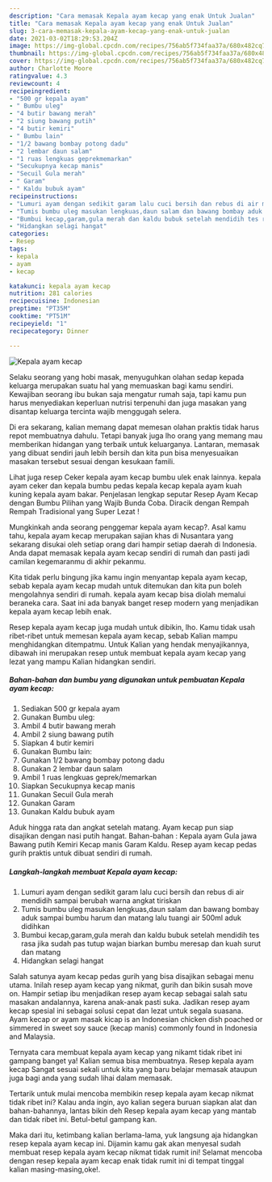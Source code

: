 ```yaml
---
description: "Cara memasak Kepala ayam kecap yang enak Untuk Jualan"
title: "Cara memasak Kepala ayam kecap yang enak Untuk Jualan"
slug: 3-cara-memasak-kepala-ayam-kecap-yang-enak-untuk-jualan
date: 2021-03-02T18:29:53.204Z
image: https://img-global.cpcdn.com/recipes/756ab5f734faa37a/680x482cq70/kepala-ayam-kecap-foto-resep-utama.jpg
thumbnail: https://img-global.cpcdn.com/recipes/756ab5f734faa37a/680x482cq70/kepala-ayam-kecap-foto-resep-utama.jpg
cover: https://img-global.cpcdn.com/recipes/756ab5f734faa37a/680x482cq70/kepala-ayam-kecap-foto-resep-utama.jpg
author: Charlotte Moore
ratingvalue: 4.3
reviewcount: 4
recipeingredient:
- "500 gr kepala ayam"
- " Bumbu uleg"
- "4 butir bawang merah"
- "2 siung bawang putih"
- "4 butir kemiri"
- " Bumbu lain"
- "1/2 bawang bombay potong dadu"
- "2 lembar daun salam"
- "1 ruas lengkuas geprekmemarkan"
- "Secukupnya kecap manis"
- "Secuil Gula merah"
- " Garam"
- " Kaldu bubuk ayam"
recipeinstructions:
- "Lumuri ayam dengan sedikit garam lalu cuci bersih dan rebus di air mendidih sampai berubah warna angkat tiriskan"
- "Tumis bumbu uleg masukan lengkuas,daun salam dan bawang bombay aduk sampai bumbu harum dan matang lalu tuangi air 500ml aduk didihkan"
- "Bumbui kecap,garam,gula merah dan kaldu bubuk setelah mendidih tes rasa jika sudah pas tutup wajan biarkan bumbu meresap dan kuah surut dan matang"
- "Hidangkan selagi hangat"
categories:
- Resep
tags:
- kepala
- ayam
- kecap

katakunci: kepala ayam kecap 
nutrition: 281 calories
recipecuisine: Indonesian
preptime: "PT35M"
cooktime: "PT51M"
recipeyield: "1"
recipecategory: Dinner

---
```



![Kepala ayam kecap](https://img-global.cpcdn.com/recipes/756ab5f734faa37a/680x482cq70/kepala-ayam-kecap-foto-resep-utama.jpg)

Selaku seorang yang hobi masak, menyuguhkan olahan sedap kepada keluarga merupakan suatu hal yang memuaskan bagi kamu sendiri. Kewajiban seorang ibu bukan saja mengatur rumah saja, tapi kamu pun harus menyediakan keperluan nutrisi terpenuhi dan juga masakan yang disantap keluarga tercinta wajib menggugah selera.

Di era  sekarang, kalian memang dapat memesan olahan praktis tidak harus repot membuatnya dahulu. Tetapi banyak juga lho orang yang memang mau memberikan hidangan yang terbaik untuk keluarganya. Lantaran, memasak yang dibuat sendiri jauh lebih bersih dan kita pun bisa menyesuaikan masakan tersebut sesuai dengan kesukaan famili. 

Lihat juga resep Ceker kepala ayam kecap bumbu ulek enak lainnya. kepala ayam ceker dan kepala bumbu pedas kepala kecap kepala ayam kuah kuning kepala ayam bakar. Penjelasan lengkap seputar Resep Ayam Kecap dengan Bumbu Pilihan yang Wajib Bunda Coba. Diracik dengan Rempah Rempah Tradisional yang Super Lezat !

Mungkinkah anda seorang penggemar kepala ayam kecap?. Asal kamu tahu, kepala ayam kecap merupakan sajian khas di Nusantara yang sekarang disukai oleh setiap orang dari hampir setiap daerah di Indonesia. Anda dapat memasak kepala ayam kecap sendiri di rumah dan pasti jadi camilan kegemaranmu di akhir pekanmu.

Kita tidak perlu bingung jika kamu ingin menyantap kepala ayam kecap, sebab kepala ayam kecap mudah untuk ditemukan dan kita pun boleh mengolahnya sendiri di rumah. kepala ayam kecap bisa diolah memalui beraneka cara. Saat ini ada banyak banget resep modern yang menjadikan kepala ayam kecap lebih enak.

Resep kepala ayam kecap juga mudah untuk dibikin, lho. Kamu tidak usah ribet-ribet untuk memesan kepala ayam kecap, sebab Kalian mampu menghidangkan ditempatmu. Untuk Kalian yang hendak menyajikannya, dibawah ini merupakan resep untuk membuat kepala ayam kecap yang lezat yang mampu Kalian hidangkan sendiri.

<!--inarticleads1-->

##### Bahan-bahan dan bumbu yang digunakan untuk pembuatan Kepala ayam kecap:

1. Sediakan 500 gr kepala ayam
1. Gunakan  Bumbu uleg:
1. Ambil 4 butir bawang merah
1. Ambil 2 siung bawang putih
1. Siapkan 4 butir kemiri
1. Gunakan  Bumbu lain:
1. Gunakan 1/2 bawang bombay potong dadu
1. Gunakan 2 lembar daun salam
1. Ambil 1 ruas lengkuas geprek/memarkan
1. Siapkan Secukupnya kecap manis
1. Gunakan Secuil Gula merah
1. Gunakan  Garam
1. Gunakan  Kaldu bubuk ayam


Aduk hingga rata dan angkat setelah matang. Ayam kecap pun siap disajikan dengan nasi putih hangat. Bahan-bahan : Kepala ayam Gula jawa Bawang putih Kemiri Kecap manis Garam Kaldu. Resep ayam kecap pedas gurih praktis untuk dibuat sendiri di rumah. 

<!--inarticleads2-->

##### Langkah-langkah membuat Kepala ayam kecap:

1. Lumuri ayam dengan sedikit garam lalu cuci bersih dan rebus di air mendidih sampai berubah warna angkat tiriskan
1. Tumis bumbu uleg masukan lengkuas,daun salam dan bawang bombay aduk sampai bumbu harum dan matang lalu tuangi air 500ml aduk didihkan
1. Bumbui kecap,garam,gula merah dan kaldu bubuk setelah mendidih tes rasa jika sudah pas tutup wajan biarkan bumbu meresap dan kuah surut dan matang
1. Hidangkan selagi hangat


Salah satunya ayam kecap pedas gurih yang bisa disajikan sebagai menu utama. Inilah resep ayam kecap yang nikmat, gurih dan bikin susah move on. Hampir setiap ibu menjadikan resep ayam kecap sebagai salah satu masakan andalannya, karena anak-anak pasti suka. Jadikan resep ayam kecap spesial ini sebagai solusi cepat dan lezat untuk segala suasana. Ayam kecap or ayam masak kicap is an Indonesian chicken dish poached or simmered in sweet soy sauce (kecap manis) commonly found in Indonesia and Malaysia. 

Ternyata cara membuat kepala ayam kecap yang nikamt tidak ribet ini gampang banget ya! Kalian semua bisa membuatnya. Resep kepala ayam kecap Sangat sesuai sekali untuk kita yang baru belajar memasak ataupun juga bagi anda yang sudah lihai dalam memasak.

Tertarik untuk mulai mencoba membikin resep kepala ayam kecap nikmat tidak ribet ini? Kalau anda ingin, ayo kalian segera buruan siapkan alat dan bahan-bahannya, lantas bikin deh Resep kepala ayam kecap yang mantab dan tidak ribet ini. Betul-betul gampang kan. 

Maka dari itu, ketimbang kalian berlama-lama, yuk langsung aja hidangkan resep kepala ayam kecap ini. Dijamin kamu gak akan menyesal sudah membuat resep kepala ayam kecap nikmat tidak rumit ini! Selamat mencoba dengan resep kepala ayam kecap enak tidak rumit ini di tempat tinggal kalian masing-masing,oke!.

